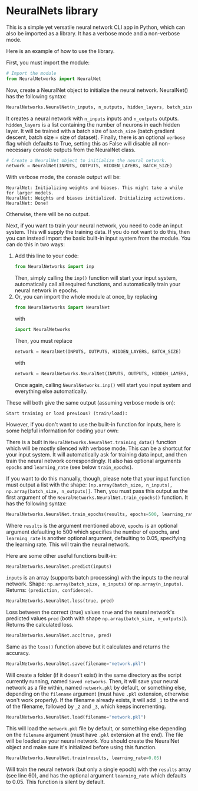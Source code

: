 # NeuralNets library
This is a simple yet versatile neural network CLI app in Python, which can also be imported as a library. It has a verbose mode and a non-verbose mode.

Here is an example of how to use the library.

First, you must import the module:
```python
# Import the module
from NeuralNetworks import NeuralNet
```
Now, create a NeuralNet object to initialize the neural network. NeuralNet() has the following syntax: 
```python
NeuralNetworks.NeuralNet(n_inputs, n_outputs, hidden_layers, batch_size, verbose=True)
```
It creates a neural network with `n_inputs` inputs and `n_outputs` outputs. `hidden_layers` is a list containing the number of neurons in each hidden layer. It will be trained with a batch size of `batch_size` (batch gradient descent, batch size = size of dataset). Finally, there is an optional `verbose` flag which defaults to True, setting this as False will disable all non-necessary console outputs from the NeuralNet class.
```python
# Create a NeuralNet object to initialize the neural network.
network = NeuralNet(INPUTS, OUTPUTS, HIDDEN_LAYERS, BATCH_SIZE)
```
With verbose mode, the console output will be:
```
NeuralNet: Initializing weights and biases. This might take a while for larger models.
NeuralNet: Weights and biases initialized. Initializing activations.
NeuralNet: Done!
```
Otherwise, there will be no output.

Next, if you want to train your neural network, you need to code an input system. This will supply the training data. If you do not want to do this, then you can instead import the basic built-in input system from the module. You can do this in two ways:
1. Add this line to your code:
   ```python
   from NeuralNetworks import inp
   ```
   Then, simply calling the `inp()` function will start your input system, automatically call all required functions, and automatically train your neural network in epochs.
2. Or, you can import the whole module at once, by replacing
   ```python
   from NeuralNetworks import NeuralNet
   ```
   with
   ```python
   import NeuralNetworks
   ```
   Then, you must replace
   ```python
   network = NeuralNet(INPUTS, OUTPUTS, HIDDEN_LAYERS, BATCH_SIZE)
   ```
   with
   ```python
   network = NeuralNetworks.NeuralNet(INPUTS, OUTPUTS, HIDDEN_LAYERS, BATCH_SIZE)
   ```
   Once again, calling `NeuralNetworks.inp()` will start you input system and everything else automatically.

These will both give the same output (assuming verbose mode is on):
```
Start training or load previous? (train/load): 
```
However, if you don't want to use the built-in function for inputs, here is some helpful information for coding your own:

There is a built in `NeuralNetworks.NeuralNet.training_data()` function which will be mostly silenced with verbose mode. This can be a shortcut for your input system. It will automatically ask for training data input, and then train the neural network correspondingly. It also has optional arguments `epochs` and `learning_rate` (see below `train_epochs`).

If you want to do this manually, though, please note that your input function must output a list with the shape: `[np.array(batch_size, n_inputs), np.array(batch_size, n_outputs)]`. Then, you must pass this output as the first argument of the `NeuralNetworks.NeuralNet.train_epochs()` function. It has the following syntax:
```python
NeuralNetworks.NeuralNet.train_epochs(results, epochs=500, learning_rate=0.05)
```
Where `results` is the argument mentioned above, `epochs` is an optional argument defaulting to 500 which specifies the number of epochs, and `learning_rate` is another optional argument, defaulting to 0.05, specifying the learning rate. This will train the neural network.

Here are some other useful functions built-in:
```python
NeuralNetworks.NeuralNet.predict(inputs)
```
`inputs` is an array (supports batch processing) with the inputs to the neural network. Shape: `np.array(batch_size, n_inputs)` or `np.array(n_inputs)`. Returns: `(prediction, confidence)`.
```python
NeuralNetworks.NeuralNet.loss(true, pred)
```
Loss between the correct (true) values `true` and the neural network's predicted values `pred` (both with shape `np.array(batch_size, n_outputs)`). Returns the calculated loss.
```python
NeuralNetworks.NeuralNet.acc(true, pred)
```
Same as the `loss()` function above but it calculates and returns the accuracy.
```python
NeuralNetworks.NeuralNet.save(filename="network.pkl")
```
Will create a folder (if it doesn't exist) in the same directory as the script currently running, named `Saved networks`. Then, it will save your neural network as a file within, named `network.pkl` by default, or something else, depending on the `filename` argument (must have `.pkl` extension, otherwise won't work properly). If the filename already exists, it will add `_1` to the end of the filename, followed by `_2` and `_3`, which keeps incrementing.
```python
NeuralNetworks.NeuralNet.load(filename="network.pkl")
```
This will load the `network.pkl` file by default, or something else depending on the `filename` argument (must have `.pkl` extension at the end). The file will be loaded as your neural network. You should create the NeuralNet object and make sure it's initialized before using this function.
```python
NeuralNetworks.NeuralNet.train(results, learning_rate=0.05)
```
Will train the neural network (but only a single epoch) with the `results` array (see line 60), and has the optional argument `learning_rate` which defaults to 0.05. This function is silent by default.
